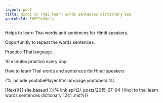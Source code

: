 ```yaml
---
layout: post
title: Hindi to Thai learn words sentences dictionary 992 
youtubeId: FHPFDt68cLg
---
```

 
 
Helps to learn Thai words and sentences for Hindi speakers.

Opportunitiy to repeat the words sentences. 

Practice Thai language. 
 
10 minutes practice every day. 
 
How to learn Thai words and sentences for Hindi speakers 
 
{% include youtubePlayer.html id=page.youtubeId %}
 
 
[Next]({{ site.baseurl }}{% link  split2/_posts/2015-07-04-Hindi to thai learn words sentences dictionary 1241 .md%})
 
